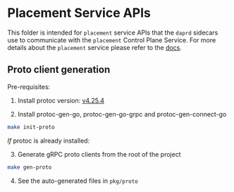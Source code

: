 # Placement Service APIs

This folder is intended for `placement` service APIs that the `daprd` sidecars use to communicate with the `placement` Control Plane Service. For more details about the `placement` service please refer to the [docs](https://docs.dapr.io/concepts/dapr-services/placement/).

## Proto client generation

Pre-requisites:
1. Install protoc version: [v4.25.4](https://github.com/protocolbuffers/protobuf/releases/tag/v4.25.4)

2. Install protoc-gen-go, protoc-gen-go-grpc and protoc-gen-connect-go

```bash
make init-proto
```

*If* protoc is already installed:

3. Generate gRPC proto clients from the root of the project

```bash
make gen-proto
```

4. See the auto-generated files in `pkg/proto`
